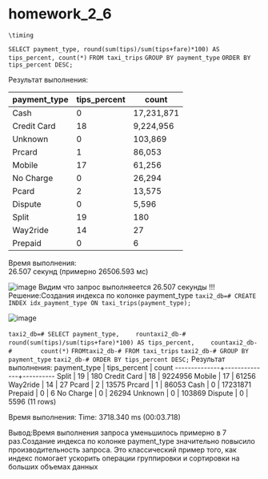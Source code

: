 # homework_2_6
`\timing`

`SELECT payment_type, round(sum(tips)/sum(tips+fare)*100) AS tips_percent, count(*)`
`FROM taxi_trips`
`GROUP BY payment_type`
`ORDER BY tips_percent DESC;`

Результат выполнения:

| payment_type | tips_percent | count |
| -------------- | -------------- | ------- |
| Cash | 0 | 17,231,871 |
| Credit Card | 18 | 9,224,956 |
| Unknown | 0 | 103,869 |
| Prcard | 1 | 86,053 |
| Mobile | 17 | 61,256 |
| No Charge | 0 | 26,294 |
| Pcard | 2 | 13,575 |
| Dispute | 0 | 5,596 |
| Split | 19 | 180 |
| Way2ride | 14 | 27 |
| Prepaid | 0 | 6 |

Время выполнения:  
26.507 секунд (примерно 26506.593 мс)


![image](https://github.com/user-attachments/assets/42100fb9-53d3-483e-85ac-544224bc5012)
Видим что запрос  выполняеется  26.507 секунды !!!
Решение:Cоздания индекса по колонке payment_type
`taxi2_db=# CREATE INDEX idx_payment_type ON taxi_trips(payment_type);`


![image](https://github.com/user-attachments/assets/d1e6da7e-59d6-48c9-b0d6-795ba8c87dc1)


`taxi2_db=# SELECT payment_type,`
`    rountaxi2_db-#        round(sum(tips)/sum(tips+fare)*100) AS tips_percent,`
`    countaxi2_db-#        count(*)`
`FROMtaxi2_db-# FROM taxi_trips`
`taxi2_db-# GROUP BY payment_type`
`taxi2_db-# ORDER BY tips_percent DESC;`
Результат выполнения:
 payment_type | tips_percent |  count
--------------+--------------+----------
 Split        |           19 |      180
 Credit Card  |           18 |  9224956
 Mobile       |           17 |    61256
 Way2ride     |           14 |       27
 Pcard        |            2 |    13575
 Prcard       |            1 |    86053
 Cash         |            0 | 17231871
 Prepaid      |            0 |        6
 No Charge    |            0 |    26294
 Unknown      |            0 |   103869
 Dispute      |            0 |     5596
 (11 rows)

Время выполнения: 
Time: 3718.340 ms (00:03.718)


Вывод:Время выполнения запроса уменьшилось примерно в 7 раз.Создание индекса по колонке payment_type значительно повысило производительность запроса. Это классический пример того, как индекс помогает ускорить операции группировки и сортировки на больших объемах данных



